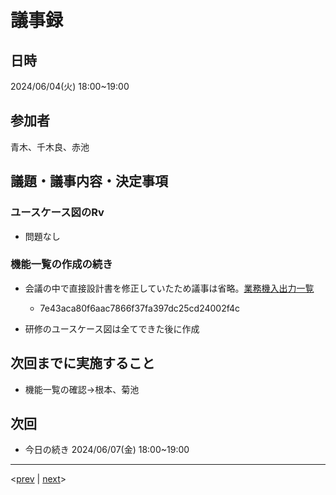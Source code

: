 # 議事録
## 日時
2024/06/04(火) 18:00~19:00
## 参加者
青木、千木良、赤池
## 議題・議事内容・決定事項
### ユースケース図のRv
- 問題なし
### 機能一覧の作成の続き
- 会議の中で直接設計書を修正していたため議事は省略。[業務機入出力一覧](https://github.com/Future-Csg3/nkaca-training-docs/blob/main/20_RD/30_機能要件/業務機入出力一覧.md)
  - 7e43aca80f6aac7866f37fa397dc25cd24002f4c

- 研修のユースケース図は全てできた後に作成
## 次回までに実施すること
- 機能一覧の確認→根本、菊池

## 次回
- 今日の続き
2024/06/07(金) 18:00~19:00

---
<[prev](https://github.com/Future-Csg3/nkaca-training-docs/blob/main/01_議事録/20240531.md)
|
[next](https://github.com/Future-Csg3/nkaca-training-docs/blob/main/01_議事録/20240607.md)>
